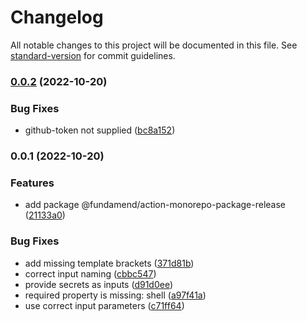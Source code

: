 # Changelog

All notable changes to this project will be documented in this file. See [standard-version](https://github.com/conventional-changelog/standard-version) for commit guidelines.

### [0.0.2](https://github.com/fundamend/fundamend/compare/@fundamend/action-monorepo-package-release@0.0.1...@fundamend/action-monorepo-package-release@0.0.2) (2022-10-20)


### Bug Fixes

* github-token not supplied ([bc8a152](https://github.com/fundamend/fundamend/commit/bc8a152713c870a7ca708420cb6d07026d4bd022))

### 0.0.1 (2022-10-20)


### Features

* add package @fundamend/action-monorepo-package-release ([21133a0](https://github.com/fundamend/fundamend/commit/21133a045efbbcf8aa1643fa7eb0a4d689072f91))


### Bug Fixes

* add missing template brackets ([371d81b](https://github.com/fundamend/fundamend/commit/371d81b2a4790cb9ca16aed09f8f467307711f64))
* correct input naming ([cbbc547](https://github.com/fundamend/fundamend/commit/cbbc547ce0d6feba4eb0d0388982141bfd3c478c))
* provide secrets as inputs ([d91d0ee](https://github.com/fundamend/fundamend/commit/d91d0eee87987aad9296d771528bf50d9d1ce40d))
* required property is missing: shell ([a97f41a](https://github.com/fundamend/fundamend/commit/a97f41aed1b9719cc345460484c51275cda0ba9f))
* use correct input parameters ([c71ff64](https://github.com/fundamend/fundamend/commit/c71ff644423b1541c82b2d72eea81c3c013184ad))
